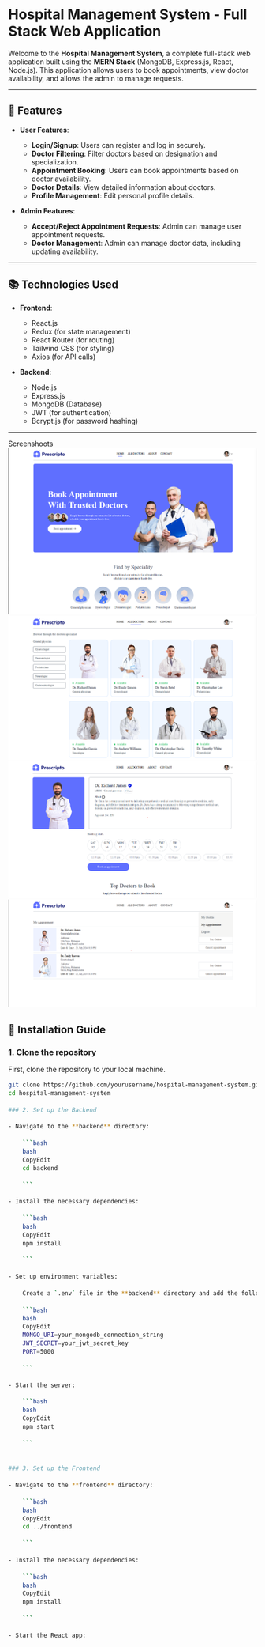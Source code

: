 # Hospital Management System - Full Stack Web Application

Welcome to the **Hospital Management System**, a complete full-stack web application built using the **MERN Stack** (MongoDB, Express.js, React, Node.js). This application allows users to book appointments, view doctor availability, and allows the admin to manage requests.

---

## 🏥 Features

- **User Features**:
  - **Login/Signup**: Users can register and log in securely.
  - **Doctor Filtering**: Filter doctors based on designation and specialization.
  - **Appointment Booking**: Users can book appointments based on doctor availability.
  - **Doctor Details**: View detailed information about doctors.
  - **Profile Management**: Edit personal profile details.

- **Admin Features**:
  - **Accept/Reject Appointment Requests**: Admin can manage user appointment requests.
  - **Doctor Management**: Admin can manage doctor data, including updating availability.

---

## 📚 Technologies Used

- **Frontend**:
  - React.js
  - Redux (for state management)
  - React Router (for routing)
  - Tailwind CSS (for styling)
  - Axios (for API calls)

- **Backend**:
  - Node.js
  - Express.js
  - MongoDB (Database)
  - JWT (for authentication)
  - Bcrypt.js (for password hashing)

---

Screenshoots
![photo1](./hostipat1.png)
![photo2](./hostipat2.png)
![photo3](./hostipat3.png)
![photo4](./hostipat4.png)

## 🔧 Installation Guide

### 1. Clone the repository
First, clone the repository to your local machine.

```bash
git clone https://github.com/yourusername/hospital-management-system.git
cd hospital-management-system

### 2. Set up the Backend

- Navigate to the **backend** directory:
    
    ```bash
    bash
    CopyEdit
    cd backend
    
    ```
    
- Install the necessary dependencies:
    
    ```bash
    bash
    CopyEdit
    npm install
    
    ```
    
- Set up environment variables:
    
    Create a `.env` file in the **backend** directory and add the following variables:
    
    ```bash
    bash
    CopyEdit
    MONGO_URI=your_mongodb_connection_string
    JWT_SECRET=your_jwt_secret_key
    PORT=5000
    
    ```
    
- Start the server:
    
    ```bash
    bash
    CopyEdit
    npm start
    
    ```
    

### 3. Set up the Frontend

- Navigate to the **frontend** directory:
    
    ```bash
    bash
    CopyEdit
    cd ../frontend
    
    ```
    
- Install the necessary dependencies:
    
    ```bash
    bash
    CopyEdit
    npm install
    
    ```
    
- Start the React app:
